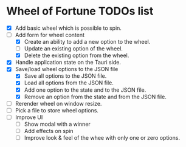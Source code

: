 # Wheel of Fortune TODOs list

- [x] Add basic wheel which is possible to spin.
- [ ] Add form for wheel content
  - [x] Create an ability to add a new option to the wheel.
  - [ ] Update an existing option of the wheel.
  - [x] Delete the existing option from the wheel.
- [x] Handle application state on the Tauri side.
- [x] Save/load wheel options to the JSON file
  - [x] Save all options to the JSON file.
  - [x] Load all options from the JSON file.
  - [x] Add one option to the state and to the JSON file.
  - [x] Remove an option from the state and from the JSON file.
- [ ] Rerender wheel on window resize.
- [ ] Pick a file to store wheel options.
- [ ] Improve UI
  - [ ] Show modal with a winner
  - [ ] Add effects on spin
  - [ ] Improve look & feel of the whee with only one or zero options.